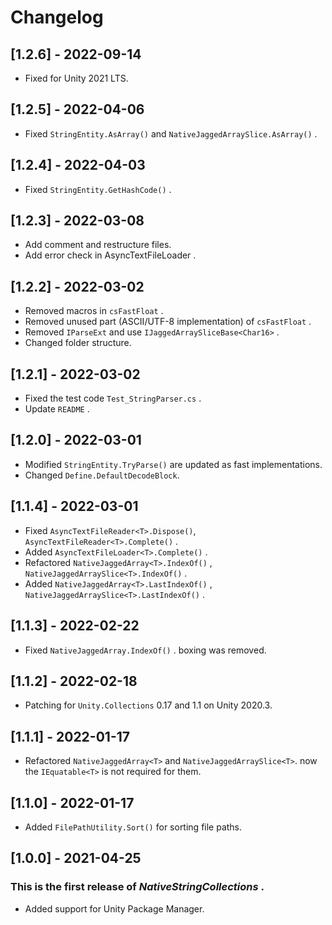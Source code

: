 # Changelog

## [1.2.6] - 2022-09-14
- Fixed for Unity 2021 LTS.

## [1.2.5] - 2022-04-06
- Fixed `StringEntity.AsArray()` and `NativeJaggedArraySlice.AsArray()` .

## [1.2.4] - 2022-04-03
- Fixed `StringEntity.GetHashCode()` .

## [1.2.3] - 2022-03-08
- Add comment and restructure files.
- Add error check in AsyncTextFileLoader<T> .

## [1.2.2] - 2022-03-02
- Removed macros in `csFastFloat` .
- Removed unused part (ASCII/UTF-8 implementation) of `csFastFloat` .
- Removed `IParseExt` and use `IJaggedArraySliceBase<Char16>` .
- Changed folder structure.

## [1.2.1] - 2022-03-02
- Fixed the test code `Test_StringParser.cs` .
- Update `README` .

## [1.2.0] - 2022-03-01
- Modified `StringEntity.TryParse()` are updated as fast implementations.
- Changed `Define.DefaultDecodeBlock`.

## [1.1.4] - 2022-03-01
- Fixed `AsyncTextFileReader<T>.Dispose()`, `AsyncTextFileReader<T>.Complete()` .
- Added `AsyncTextFileLoader<T>.Complete()` .
- Refactored `NativeJaggedArray<T>.IndexOf()` , `NativeJaggedArraySlice<T>.IndexOf()` .
- Added `NativeJaggedArray<T>.LastIndexOf()` , `NativeJaggedArraySlice<T>.LastIndexOf()` .

## [1.1.3] - 2022-02-22
- Fixed `NativeJaggedArray.IndexOf()` . boxing was removed.

## [1.1.2] - 2022-02-18
- Patching for `Unity.Collections` 0.17 and 1.1 on Unity 2020.3.

## [1.1.1] - 2022-01-17
- Refactored `NativeJaggedArray<T>` and `NativeJaggedArraySlice<T>`. now the `IEquatable<T>` is not required for them.

## [1.1.0] - 2022-01-17
- Added `FilePathUtility.Sort()` for sorting file paths.

## [1.0.0] - 2021-04-25
### This is the first release of *NativeStringCollections* .
- Added support for Unity Package Manager.
